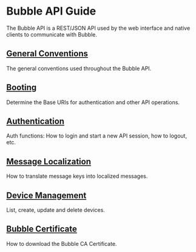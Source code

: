 # Bubble API Guide

The Bubble API is a REST/JSON API used by the web interface and native clients to communicate with Bubble.

## [General Conventions](general.md)
The general conventions used throughout the Bubble API.

## [Booting](boot.md)
Determine the Base URIs for authentication and other API operations.

## [Authentication](auth.md)
Auth functions: How to login and start a new API session, how to logout, etc.

## [Message Localization](message_localization.md)
How to translate message keys into localized messages. 

## [Device Management](devices.md)
List, create, update and delete devices.

## [Bubble Certificate](cert.md)
How to download the Bubble CA Certificate.
